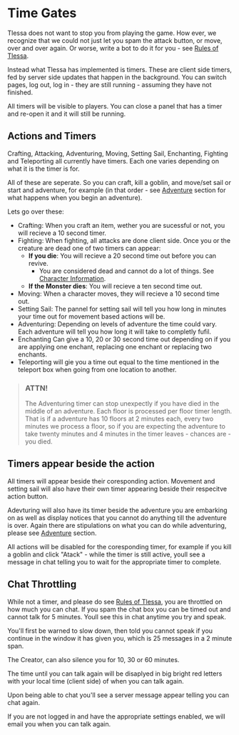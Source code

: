 # Time Gates

Tlessa does not want to stop you from playing the game. How ever, we recognize that we could not just let you spam the attack button, or move, over and over again. Or worse, write a bot to do it for you - see [Rules of Tlessa]().

Instead what Tlessa has implemented is timers. These are client side timers, fed by server side updates that happen in the background. You can switch pages, log out, log in - they are still running - assuming they have not finished.

All timers will be visible to players. You can close a panel that has a timer and re-open it and it will still be running.

## Actions and Timers

Crafting, Attacking, Adventuring, Moving, Setting Sail, Enchanting, Fighting and Teleporting all currently have timers. Each one varies depending on what it is the timer is for. 

All of these are seperate. So you can craft, kill a goblin, and move/set sail or start and adventure, for example (in that order - see [Adventure](/information/adventure) section for what happens when you begin an adventure).

Lets go over these:

- Crafting: When you craft an item, wether you are sucessful or not, you will recieve a 10 second timer.
- Fighting: When fighting, all attacks are done client side. Once you or the creature are dead one of two timers can appear:
  - **If you die**: You will recieve a 20 second time out before you can revive.
    - You are considered dead and cannot do a lot of things. See [Character Information](/information/character-information).
  - **If the Monster dies**: You will recieve a ten second time out.
- Moving: When a character moves, they will recieve a 10 second time out.
- Setting Sail: The pannel for setting sail will tell you how long in minutes your time out for movement based actions will be.
- Adventuring: Depending on levels of adventure the time could vary. Each adventure will tell you how long it will take to completly fufil.
- Enchanting Can give a 10, 20 or 30 second time out depending on if you are applying one enchant, replacing one enchant or replacing two enchants.
- Teleporting will gie you a time out equal to the time mentioned in the teleport box when going from one location to another.

> ### ATTN!
>
> The Adventuring timer can stop unexpectly if you have died in the middle of an adventure. Each floor is processed per floor timer length. That is if a adventure has 10 floors at 2 minutes each, every two minutes we process a floor, so if you are expecting the adventure to take twenty minutes and 4 minutes in the timer leaves - chances are - you died.

## Timers appear beside the action

All timers will appear beside their coresponding action. Movement and setting sail will also have their own timer appearing beside their respecitve action button.

Adevturing will also have its timer beside the adventure you are embarking on as well as display notices that you cannot do anything till the adventure is over. Again there are stipulations on what you can do while adventuring, please see [Adventure](/information/adventure) section.

All actions will be disabled for the coresponding timer, for example if you kill a goblin and click "Atack" - while the timer is still active, youll see a message in chat telling you to wait for the appropriate timer to complete.

## Chat Throttling

While not a timer, and please do see [Rules of Tlessa](), you are throttled on how much you can chat. If you spam the chat box you can be timed out and cannot talk for 5 minutes. Youll see this in chat anytime you try and speak.

You'll first be warned to slow down, then told you cannot speak if you continue in the window it has given you, which is 25 messages in a 2 minute span.

The Creator, can also silence you for 10, 30 or 60 minutes.

The time until you can talk again will be disaplyed in big bright red letters with your local time (client side) of when you can talk again.

Upon being able to chat you'll see a server message appear telling you can chat again.

If you are not logged in and have the appropriate settings enabled, we will email you when you can talk again.


